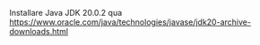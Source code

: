 Installare Java JDK 20.0.2 qua https://www.oracle.com/java/technologies/javase/jdk20-archive-downloads.html
